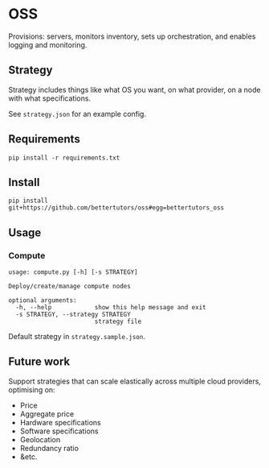 OSS
===

Provisions: servers, monitors inventory, sets up orchestration, and enables logging and monitoring.

## Strategy

Strategy includes things like what OS you want, on what provider, on a node with what specifications.

See `strategy.json` for an example config.

## Requirements

    pip install -r requirements.txt

## Install

    pip install git+https://github.com/bettertutors/oss#egg=bettertutors_oss

## Usage

### Compute

    usage: compute.py [-h] [-s STRATEGY]
    
    Deploy/create/manage compute nodes
    
    optional arguments:
      -h, --help            show this help message and exit
      -s STRATEGY, --strategy STRATEGY
                            strategy file

Default strategy in `strategy.sample.json`.

## Future work

Support strategies that can scale elastically across multiple cloud providers, optimising on:

  - Price
  - Aggregate price
  - Hardware specifications
  - Software specifications
  - Geolocation
  - Redundancy ratio
  - &etc.

